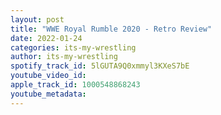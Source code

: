 ```yaml
---
layout: post
title: "WWE Royal Rumble 2020 - Retro Review"
date: 2022-01-24
categories: its-my-wrestling
author: its-my-wrestling
spotify_track_id: 5lGUTA9Q0xmmyl3KXeS7bE
youtube_video_id: 
apple_track_id: 1000548868243
youtube_metadata: 
---
```

